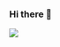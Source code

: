 ### Hi there 👋
<img src="https://img.shields.io/badge/JAVA-FF5500?style=flat-square&logo=JAVA&logoColor=white"/></a>
<!--
**jyj9704/jyj9704** is a ✨ _special_ ✨ repository because its `README.md` (this file) appears on your GitHub profile.


